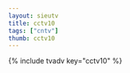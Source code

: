 ```yaml
--- 
layout: sieutv
title: cctv10
tags: ["cntv"]
thumb: cctv10
---
```

{% include tvadv key="cctv10" %}
